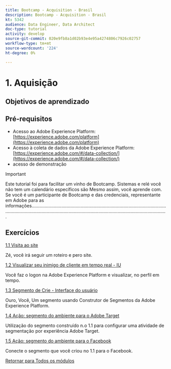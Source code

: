 ```yaml
---
title: Bootcamp - Acquisition - Brasil
description: Bootcamp - Acquisition - Brasil
kt: 5342
audience: Data Engineer, Data Architect
doc-type: tutorial
activity: develop
source-git-commit: 020e9fb8a1d02b93e4e95a4274806c7926c02757
workflow-type: tm+mt
source-wordcount: '224'
ht-degree: 0%

---
```


# 1. Aquisição

## Objetivos de aprendizado

## Pré-requisitos

- Acesso ao Adobe Experience Platform: [https://experience.adobe.com/platform](https://experience.adobe.com/platform)
- Acesso à coleta de dados da Adobe Experience Platform: [https://experience.adobe.com/#/data-collection/](https://experience.adobe.com/#/data-collection/)
- acesso de demonstração

>[!IMPORTANT]
>
>Este tutorial foi para facilitar um vinho de Bootcamp. Sistemas e relé você não tem um calendário específicos são Mesmo assim, você aprende com. Se você é um participante de Bootcamp e das credenciais, representante em Adobe para as informações.....................................................................................................................................................................................................................................

## Exercícios

[1.1 Visita ao site](./ex1.md)

Zé, você irá seguir um roteiro e pero site.

[1.2 Visualizar seu inimigo de cliente em tempo real - IU](./ex2.md)

Você faz o logon na Adobe Experience Platform e visualizar, no perfil em tempo.

[1.3 Segmento de Crie - Interface do usuário](./ex3.md)

Ouro, Você, Um segmento usando Construtor de Segmentos da Adobe Experience Platform.

[1.4 Ação: segmento do ambiente para o Adobe Target](./ex4.md)

Utilização do segmento construído n.o 1.1 para configurar uma atividade de segmentação por experiência Adobe Target.

[1.5 Ação: segmento do ambiente para o Facebook](./ex5.md)

Conecte o segmento que você criou no 1.1 para o Facebook.

[Retornar para Todos os módulos](../../overview.md)
